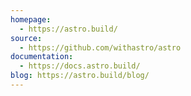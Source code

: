```yaml
---
homepage:
  - https://astro.build/
source:
  - https://github.com/withastro/astro
documentation:
  - https://docs.astro.build/
blog: https://astro.build/blog/
---
```

